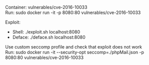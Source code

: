 
Container: vulnerables/cve-2016-10033 <br>
Run: sudo docker run -it -p 8080:80 vulnerables/cve-2016-10033 <br>

Exploit:
* Shell: ./exploit.sh localhost:8080 
* Deface: ./deface.sh localhost:8080


Use custom seccomp profile and check that exploit does not work <br>
Run: sudo docker run -it --security-opt seccomp=./phpMail.json -p 8080:80 vulnerables/cve-2016-10033
